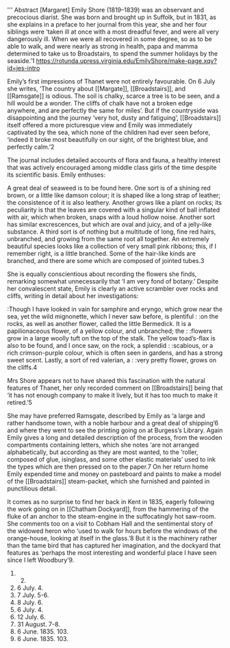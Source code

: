 ''' Abstract
[Margaret] Emily Shore (1819–1839) was an observant and precocious diarist. She was born and brought up in Suffolk, but in 1831, as she explains in a preface to her journal from this year, she and her four siblings were ‘taken ill at once with a most dreadful fever, and were all very dangerously ill. When we were all recovered in some degree, so as to be able to walk, and were nearly as strong in health, papa and mamma determined to take us to Broadstairs, to spend the summer holidays by the seaside.’1 
https://rotunda.upress.virginia.edu/EmilyShore/make-page.xqy?id=jes-intro



Emily’s first impressions of Thanet were not entirely favourable. On 6 July she writes, ‘The country about [[Margate]], [[Broadstairs]], and [[Ramsgate]] is odious. The soil is chalky, scarce a tree is to be seen, and a hill would be a wonder. The cliffs of chalk have not a broken edge anywhere, and are perfectly the same for miles’. But if the countryside was disappointing and the journey ‘very hot, dusty and fatiguing’, [[Broadstairs]] itself offered a more picturesque view and Emily was immediately captivated by the sea, which none of the children had ever seen before, ‘indeed it broke most beautifully on our sight, of the brightest blue, and perfectly calm.’2
 
The journal includes detailed accounts of flora and fauna, a healthy interest that was actively encouraged among middle class girls of the time despite its scientific basis. Emily enthuses:

A great deal of seaweed is to be found here. One sort is of a shining red brown, or a little like damson colour; it is shaped like a long strap of leather; the consistence of it is also leathery. Another grows like a plant on rocks; its peculiarity is that the leaves are covered with a singular kind of ball inflated with air, which when broken, snaps with a loud hollow noise. Another sort has similar excrescences, but which are oval and juicy, and of a jelly-like substance. A third sort is of nothing but a multitude of long, fine red hairs, unbranched, and growing from the same root all together. An extremely beautiful species looks like a collection of very small pink ribbons; this, if I remember right, is a little branched. Some of the hair-like kinds are branched, and there are some which are composed of jointed tubes.3  

She is equally conscientious about recording the flowers she finds, remarking somewhat unnecessarily that ‘I am very fond of botany.’ Despite her convalescent state, Emily is clearly an active scrambler over rocks and cliffs, writing in detail about her investigations:

 :Though I have looked in vain for samphire and eryngo, which grow near the sea, yet the wild mignonette, which I never saw before, is plentiful : :on the rocks, as well as another flower, called the little Bermedick. It is a papilionaceous flower, of a yellow colour, and unbranched; the : :flowers grow in a large woolly tuft on the top of the stalk. The yellow toad’s-flax is also to be found, and I once saw, on the rock, a splendid : :scabious, or a rich crimson-purple colour, which is often seen in gardens, and has a strong sweet scent. Lastly, a sort of red valerian, a : :very pretty flower, grows on the cliffs.4 

Mrs Shore appears not to have shared this fascination with the natural features of Thanet, her only recorded comment on [[Broadstairs]] being that ‘it has not enough company to make it lively, but it has too much to make it retired.’5 

She may have preferred Ramsgate, described by Emily as ‘a large and rather handsome town, with a noble harbour and a great deal of shipping’6  and where they went to see the printing going on at Burgess’s Library. Again Emily gives a long and detailed description of the process, from the wooden compartments containing letters, which she notes ‘are not arranged alphabetically, but according as they are most wanted, to the ‘roller, composed of glue, isinglass, and some other elastic materials’ used to ink the types which are then pressed on to the paper.7 On her return home Emily expended time and money on pasteboard and paints to make a model of the [[Broadstairs]] steam-packet, which she furnished and painted in punctilious detail. 

It comes as no surprise to find her back in Kent in 1835, eagerly following the work going on in [[Chatham Dockyard]], from the hammering of the fluke of an anchor to the steam-engine in the suffocatingly hot saw-room. She comments too on a visit to Cobham Hall and the sentimental story of the widowed heron who ‘used to walk for hours before the windows of the orange-house, looking at itself in the glass.’8  But it is the machinery rather than the tame bird that has captured her imagination, and the dockyard that features as ‘perhaps the most interesting and wonderful place I have seen since I left Woodbury’9.


  1. 2.
  2. 6 July. 4.
  3. 7 July. 5-6.
  4. 8 July. 6.
  5. 6 July. 4.
  6. 12 July. 6.
  7. 31 August. 7-8.
  8. 6 June. 1835. 103.
  9. 6 June. 1835. 103.
